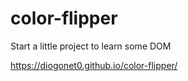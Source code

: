 # color-flipper
Start a little project to learn some DOM

https://diogonet0.github.io/color-flipper/
